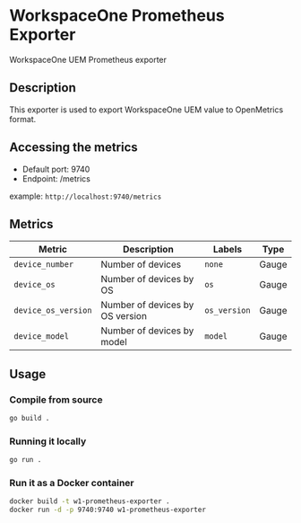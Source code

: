 # WorkspaceOne Prometheus Exporter

WorkspaceOne UEM Prometheus exporter

## Description

This exporter is used to export WorkspaceOne UEM value to OpenMetrics format.

## Accessing the metrics

- Default port: 9740
- Endpoint: /metrics

example: `http://localhost:9740/metrics`

## Metrics

| Metric | Description | Labels | Type |
| ------ | ----------- | ------ | ---- |
| `device_number` | Number of devices | `none` | Gauge |
| `device_os` | Number of devices by OS | `os` | Gauge |
| `device_os_version` | Number of devices by OS version | `os_version` | Gauge |
| `device_model` | Number of devices by model | `model` | Gauge |

## Usage

### Compile from source

```bash
go build .
```

### Running it locally

```bash
go run .
```

### Run it as a Docker container

```bash
docker build -t w1-prometheus-exporter .
docker run -d -p 9740:9740 w1-prometheus-exporter
```
